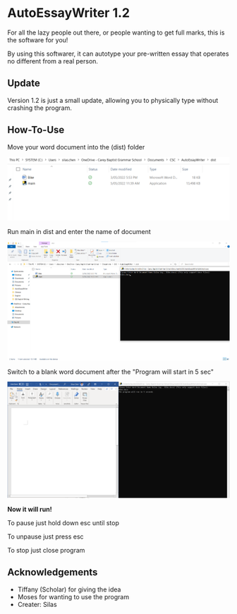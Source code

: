 # AutoEssayWriter 1.2

For all the lazy people out there, or people wanting to get full marks, this is the software for you!

By using this softwarer, it can autotype your pre-written essay that operates no different from a real person.

## Update

Version 1.2 is just a small update, allowing you to physically type without crashing the program.

## How-To-Use

Move your word document into the (dist) folder

![App Screenshot](pictures/dist.png)

Run main in dist and enter the name of document

![App Screenshot](pictures/program.png)

Switch to a blank word document after the "Program will start in 5 sec"

![App Screenshot](pictures/ready.png)

**Now it will run!**

To pause just hold down esc until stop

To unpause just press esc

To stop just close program

## Acknowledgements

- Tiffany (Scholar) for giving the idea
- Moses for wanting to use the program
- Creater: Silas
